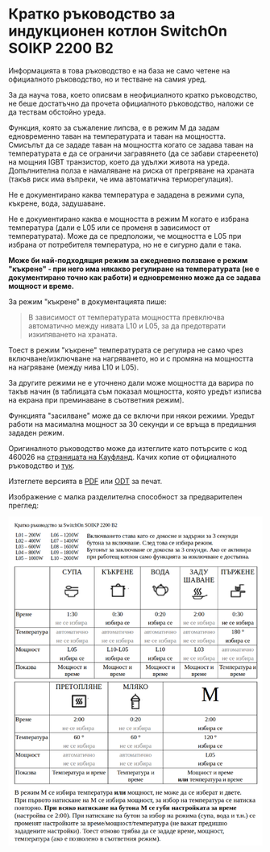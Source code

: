 # Кратко ръководство за индукционен котлон SwitchOn SOIKP 2200 B2

Информацията в това ръководство е на база не само четене на официалното ръководство, но и тестване на самия уред.

За да науча това, което описвам в неофициалното кратко ръководство, не беше достатъчно да прочета официалното ръководство, наложи се да тествам обстойно уреда.

Функция, която за съжаление липсва, е в режим M да задам едновременно таван на температурата и таван на мощността. Смисълът да се зададе таван на мощността когато се задава таван на температурата е да се ограничи загравянето (да се забави стареенето) на мощния IGBT транзистор, което да удължи живота на уреда. Допълнителна полза е намаляване на риска от прегряване на храната (такъв риск има въпреки, че има автоматична терморегулация).

Не е документирано каква температура е зададена в режими супа, къкрене, вода, задушаване.

Не е документирано каква е мощността в режим M когато е избрана температура (дали е L05 или се променя в зависимост от температурата). Може да се предположи, че мощността е L05 при избрана от потребителя температура, но не е сигурно дали е така.

**Може би най-подходящия режим за ежедневно ползване е режим "къкрене" - при него има някакво регулиране на температурата (не е документирано точно как работи) и едновременно може да се задава мощност и време.**

За режим "къкрене" в документацията пише: 

> В зависимост от температурата мощността превключва автоматично между нивата L10 и L05, за да предотврати изкипяването на храната.

Тоест в режим "къкрене" температурата се регулира не само чрез включване/изключване на нагряването, но и с промяна на мощността на нагряване (между нива L10 и L05).

За другите режими не е уточнено дали може мощността да варира по такъв начин (в таблицата съм показал мощността, която уредът изписва на екрана при преминаване в съответния режим).

Функцията "засилване" може да се включи при някои режими. Уредът работи на масимална мощност за 30 секунди и се връща в предишния зададен режим.

Оригиналното ръководство може да изтеглите като потърсите с код 460026 на [страницата на Кауфланд](https://www.kaufland.bg/moyat-kaufland/uslugi/produktova-informatsiya/rykovodstva-za-upotreba.html). Качих копие от официалното ръководство и [тук](SOIKP_2200_B2_4ca918cb-886a-4727-b7e1-ecba8979d025.pdf).

Изтеглете версията в [PDF](SOIKP_2200_B2.pdf) или [ODT](SOIKP_2200_B2.odt) за печат.

Изображение с малка разделителна способност за предварителен преглед:

![растерно изображение с малка разделителна способност](SOIKP_2200_B2.png)


